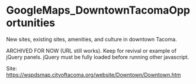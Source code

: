 # GoogleMaps_DowntownTacomaOpportunities
New sites, existing sites, amenities, and culture in downtown Tacoma.

ARCHIVED FOR NOW (URL still works). Keep for revival or example of jQuery panels. jQuery must be fully loaded before running other javascript.

Site: https://wspdsmap.cityoftacoma.org/website/Downtown/Downtown.htm
